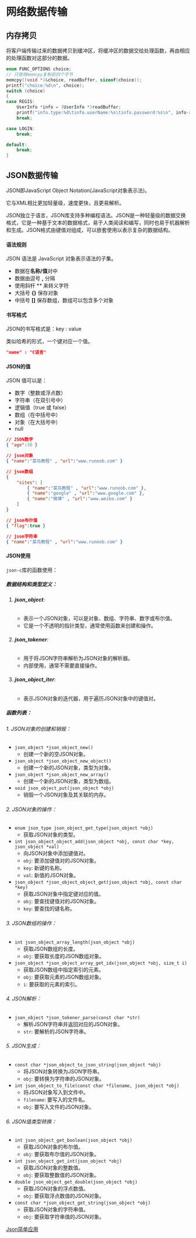 # 网络数据传输

## 内存拷贝

将客户端传输过来的数据拷贝到缓冲区，将缓冲区的数据交给处理函数，再由相应的处理函数对这部分的数据。

```c
enum FUNC_OPTIONS choice;
// 只使用memcpy复制前四个字节
memcpy((void *)&choice, readBuffer, sizeof(choice));
printf("choice:%d\n", choice);
switch (choice)
{
case REGIS:
    UserInfo *info = (UserInfo *)readBuffer;
    printf("info.type:%d\tinfo.userName:%s\tinfo.password:%s\n", info->type, info->userName, info->password);
    break;

case LOGIN:
    break;

default:
    break;
}
```

## JSON数据传输

JSON即JavaScript Object Notation(JavaScript对象表示法)。

它与XML相比更加轻量级，速度更快，且更易解析。

JSON独立于语言，JSON库支持多种编程语法。JSON是一种轻量级的数据交换格式，它是一种基于文本的数据格式，易于人类阅读和编写，同时也易于机器解析和生成。JSON格式由键值对组成，可以嵌套使用以表示复杂的数据结构。

#### 语法规则

JSON 语法是 JavaScript 对象表示语法的子集。

- 数据在**名称/值**对中
- 数据由逗号 **,** 分隔
- 使用斜杆 **\** 来转义字符
- 大括号 **{}** 保存对象
- 中括号 **[]** 保存数组，数组可以包含多个对象

#### 书写格式

JSON的书写格式是：key : value

类似哈希的形式，一个键对应一个值。

```json
"name" : "C语言"
```

#### JSON的值

JSON 值可以是：

- 数字（整数或浮点数）
- 字符串（在双引号中）
- 逻辑值（true 或 false）
- 数组（在中括号中）
- 对象（在大括号中）
- null

```json
// JSON数字
{ "age":30 } 

// json对象
{ "name":"菜鸟教程" , "url":"www.runoob.com" }  

// json数组
{
    "sites": [
        { "name":"菜鸟教程" , "url":"www.runoob.com" }, 
        { "name":"google" , "url":"www.google.com" }, 
        { "name":"微博" , "url":"www.weibo.com" }
    ]
}

// json布尔值
{ "flag":true }

// json字符串
{ "name":"菜鸟教程" , "url":"www.runoob.com" }
```

#### JSON使用

`json-c`库的函数使用：

##### 数据结构和类型定义：

1. ###### **json_object**:

   - 表示一个JSON对象，可以是对象、数组、字符串、数字或布尔值。
   - 它是一个不透明的指针类型，通常使用函数来创建和操作。

2. ###### **json_tokener**:

   - 用于将JSON字符串解析为JSON对象的解析器。
   - 内部使用，通常不需要直接操作。

3. ###### **json_object_iter**:

   - 表示JSON对象的迭代器，用于遍历JSON对象中的键值对。

##### 函数列表：

###### 1. JSON对象的创建和销毁：

- `json_object *json_object_new()`
  - 创建一个新的空JSON对象。
- `json_object *json_object_new_object()`
  - 创建一个新的JSON对象，类型为对象。
- `json_object *json_object_new_array()`
  - 创建一个新的JSON对象，类型为数组。
- `void json_object_put(json_object *obj)`
  - 销毁一个JSON对象及其关联的内存。

###### 2. JSON对象的操作：

- `enum json_type json_object_get_type(json_object *obj)`
  - 获取JSON对象的类型。
- `int json_object_object_add(json_object *obj, const char *key, json_object *val)`
  - 向JSON对象中添加键值对。
  - `obj`: 要添加键值对的JSON对象。
  - `key`: 新键的名称。
  - `val`: 新值的JSON对象。
- `json_object *json_object_object_get(json_object *obj, const char *key)`
  - 获取JSON对象中指定键对应的值。
  - `obj`: 要查找键值对的JSON对象。
  - `key`: 要查找的键名称。

###### 3. JSON数组的操作：

- `int json_object_array_length(json_object *obj)`
  - 获取JSON数组的长度。
  - `obj`: 要获取长度的JSON数组对象。
- `json_object *json_object_array_get_idx(json_object *obj, size_t i)`
  - 获取JSON数组中指定索引的元素。
  - `obj`: 要获取元素的JSON数组对象。
  - `i`: 要获取的元素的索引。

###### 4. JSON解析：

- `json_object *json_tokener_parse(const char *str)`
  - 解析JSON字符串并返回对应的JSON对象。
  - `str`: 要解析的JSON字符串。

###### 5. JSON生成：

- `const char *json_object_to_json_string(json_object *obj)`
  - 将JSON对象转换为JSON字符串。
  - `obj`: 要转换为字符串的JSON对象。
- `int json_object_to_file(const char *filename, json_object *obj)`
  - 将JSON对象写入到文件中。
  - `filename`: 要写入的文件名。
  - `obj`: 要写入文件的JSON对象。

###### 6. JSON值类型转换：

- `int json_object_get_boolean(json_object *obj)`
  - 获取JSON对象的布尔值。
  - `obj`: 要获取布尔值的JSON对象。
- `int json_object_get_int(json_object *obj)`
  - 获取JSON对象的整数值。
  - `obj`: 要获取整数值的JSON对象。
- `double json_object_get_double(json_object *obj)`
  - 获取JSON对象的浮点数值。
  - `obj`: 要获取浮点数值的JSON对象。
- `const char *json_object_get_string(json_object *obj)`
  - 获取JSON对象的字符串值。
  - `obj`: 要获取字符串值的JSON对象。

 [Json简单应用](./JsonUse/JsonUse.md) 





























































































